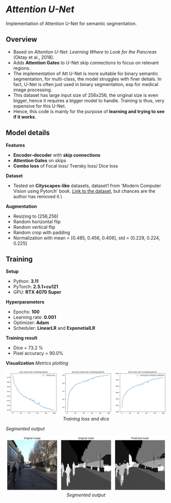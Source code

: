 # ***Attention U-Net***

Implementation of Attention U-Net for semantic segmentation.

## **Overview**

- Based on *Attention U-Net: Learning Where to Look for the Pancreas* (Oktay et al., 2018).
- Adds **Attention Gates** to U-Net skip connections to focus on relevant regions.
- The implementation of Att U-Net is more suitable for binary semantic segmentation, for multi-class, the model struggles with finer detials. In fact, U-Net is often just used in binary segmentation, esp for medical image processing. 
- This dataset has large input size of 256x256, the original size is even bigger, hence it requires a bigger model to handle. Training is thus, very expensive for this U-Net.
- Hence, this code is mainly for the purpose of **learning and trying to see if it works**.

## **Model details**

**Features**

* **Encoder–decoder** with **skip connections**
* **Attention Gates** on skips
* **Combo loss** of Focal loss/ Tversky loss/ Dice loss

**Dataset**
* Tested on **Cityscapes-like** datasets, dataset1 from 'Modern Computer Vision using Pytorch' book. [Link to the dataset](https://www.dropbox.com/s/0pigmmmynbf9xwq/dataset1.zip), but chances are the author has removed it.\

**Augmentation**
- Resizing to (256,256)
- Random horizontal flip
- Random vertical flip
- Random crop with padding
- Normalization with mean = [0.485, 0.456, 0.406], std = [0.229, 0.224, 0.225]

## **Training**

**Setup**
- Python: **3.11**
- PyTorch: **2.5.1+cu121**
- GPU: **RTX 4070 Super**

**Hyperparameters**
- Epochs: **100**
- Learning rate: **0.001**
- Optimizer: **Adam** 
- Scheduler: **LinearLR** and **ExponetialLR**

**Training result**
* Dice = 73.2 % 
* Pixel accuracy = 90.0%

**Visualization**
*Metrics plotting*
<p align="center">
  <img src="Images/output.png" alt="Training" width="600"/> <br>
  <em> Training loss and dice </em>
</p>

*Segmented output*
<p align="center">
  <img src="Images/segmented.png" alt="Segmented output" width="600"/> <br>
  <em> Segmented output </em>
</p>


